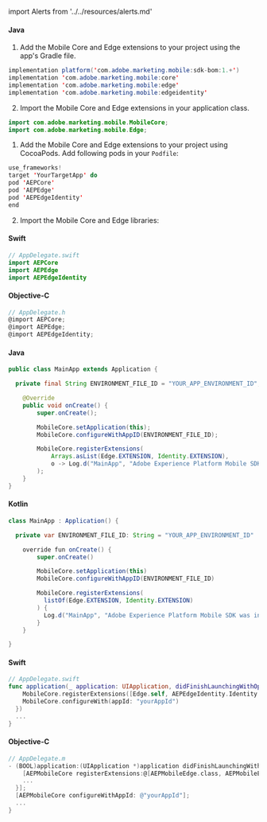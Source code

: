 import Alerts from '../../resources/alerts.md'

<Variant platform="android" task="add" repeat="6"/>

#### Java

1. Add the Mobile Core and Edge extensions to your project using the app's Gradle file.

```java
implementation platform('com.adobe.marketing.mobile:sdk-bom:1.+')
implementation 'com.adobe.marketing.mobile:core'
implementation 'com.adobe.marketing.mobile:edge'
implementation 'com.adobe.marketing.mobile:edgeidentity'
```

<Alerts query="platform=android-gradle&componentClass=InlineNestedAlert"/>

2. Import the Mobile Core and Edge extensions in your application class.

```java
import com.adobe.marketing.mobile.MobileCore;
import com.adobe.marketing.mobile.Edge;
```

<Variant platform="ios" task="add" repeat="7"/>

1. Add the Mobile Core and Edge extensions to your project using CocoaPods. Add following pods in your `Podfile`:

```swift
use_frameworks!
target 'YourTargetApp' do
pod 'AEPCore'
pod 'AEPEdge'
pod 'AEPEdgeIdentity'
end
```

2. Import the Mobile Core and Edge libraries:

#### Swift

```swift
// AppDelegate.swift
import AEPCore
import AEPEdge
import AEPEdgeIdentity
```

#### Objective-C

```objectivec
// AppDelegate.h
@import AEPCore;
@import AEPEdge;
@import AEPEdgeIdentity;
```

<Variant platform="android" task="register" repeat="4"/>

#### Java

```java
public class MainApp extends Application {

  private final String ENVIRONMENT_FILE_ID = "YOUR_APP_ENVIRONMENT_ID";

	@Override
	public void onCreate() {
		super.onCreate();

		MobileCore.setApplication(this);
		MobileCore.configureWithAppID(ENVIRONMENT_FILE_ID);

		MobileCore.registerExtensions(
			Arrays.asList(Edge.EXTENSION, Identity.EXTENSION),
			o -> Log.d("MainApp", "Adobe Experience Platform Mobile SDK was initialized.")
		);
	}
}
```

#### Kotlin

```java
class MainApp : Application() {

  private var ENVIRONMENT_FILE_ID: String = "YOUR_APP_ENVIRONMENT_ID"

    override fun onCreate() {
        super.onCreate()

        MobileCore.setApplication(this)
        MobileCore.configureWithAppID(ENVIRONMENT_FILE_ID)

        MobileCore.registerExtensions(
          listOf(Edge.EXTENSION, Identity.EXTENSION)
        ) {
          Log.d("MainApp", "Adobe Experience Platform Mobile SDK was initialized")
        }
    }

}
```

<Variant platform="ios" task="register" repeat="4"/>

#### Swift

```swift
// AppDelegate.swift
func application(_ application: UIApplication, didFinishLaunchingWithOptions launchOptions: [UIApplication.LaunchOptionsKey: Any]?) -> Bool {
    MobileCore.registerExtensions([Edge.self, AEPEdgeIdentity.Identity.self], {
    MobileCore.configureWith(appId: "yourAppId")
  })
  ...
}
```

#### Objective-C

```objective-c
// AppDelegate.m
- (BOOL)application:(UIApplication *)application didFinishLaunchingWithOptions:(NSDictionary *)launchOptions {
    [AEPMobileCore registerExtensions:@[AEPMobileEdge.class, AEPMobileEdgeIdentity.class] completion:^{
    ...
  }];
  [AEPMobileCore configureWithAppId: @"yourAppId"];
  ...
}
```